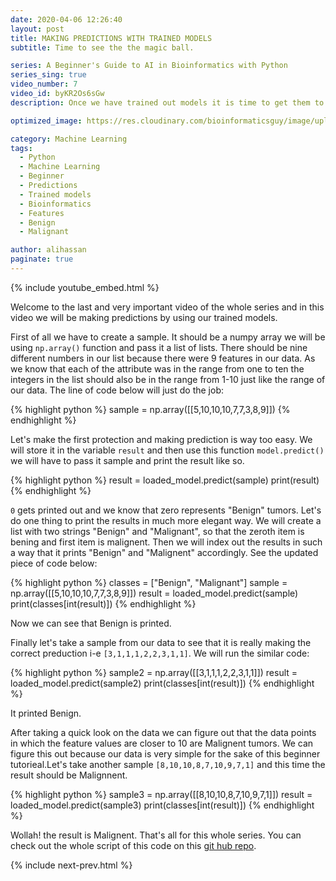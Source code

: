 ```yaml
---
date: 2020-04-06 12:26:40
layout: post
title: MAKING PREDICTIONS WITH TRAINED MODELS
subtitle: Time to see the the magic ball.

series: A Beginner's Guide to AI in Bioinformatics with Python
series_sing: true
video_number: 7
video_id: byKR2Os6sGw
description: Once we have trained out models it is time to get them to work to make some predictions.

optimized_image: https://res.cloudinary.com/bioinformaticsguy/image/upload/c_scale,h_380/v1596696392/Machine%20Learning%20For%20Bioinformatics/MLINBINF-007.png

category: Machine Learning
tags:
  - Python
  - Machine Learning
  - Beginner
  - Predictions
  - Trained models
  - Bioinformatics
  - Features
  - Benign
  - Malignant

author: alihassan
paginate: true
---
```


{% include youtube_embed.html %}

Welcome to the last and very important video of the whole series and in this video we will be making predictions by using our trained models. 

First of all we have to create a sample. It should be a numpy array we will be using `np.array()` function and pass it a list of lists. There should be nine different numbers in our list because there were 9 features in our data. As we know that each of the attribute was in the range from one to ten the integers in the list should also be in the range from 1-10 just like the range of our data. The line of code below will just do the job:


{% highlight python %}
sample = np.array([[5,10,10,10,7,7,3,8,9]])
{% endhighlight %}

Let's make the first protection and making prediction is way too easy. We will store it in the variable `result` and then use this function `model.predict()` we will have to pass it sample and print the result like so.

{% highlight python %}
result = loaded_model.predict(sample)
print(result)
{% endhighlight %}

`0` gets printed out and we know that zero represents "Benign" tumors. Let's do one thing to print the results in much more elegant way. We will create a list with two strings "Benign" and "Malignant", so that the zeroth item is bening and first item is malignent. Then we will index out the results in such a way that it prints "Benign" and "Malignent" accordingly. See the updated piece of code below: 

{% highlight python %}
classes = ["Benign", "Malignant"]
sample = np.array([[5,10,10,10,7,7,3,8,9]])
result = loaded_model.predict(sample)
print(classes[int(result)])
{% endhighlight %}

Now we can see that Benign is printed.

Finally let's take a sample from our data to see that it is really making the correct preduction i-e `[3,1,1,1,2,2,3,1,1]`. We will run the similar code: 

{% highlight python %}
sample2 = np.array([[3,1,1,1,2,2,3,1,1]])
result = loaded_model.predict(sample2)
print(classes[int(result)])
{% endhighlight %}

It printed Benign.

After taking a quick look on the data we can figure out that the data points in which the feature values are closer to 10 are Malignent tumors. We can figure this out because our data is very simple for the sake of this beginner tutorieal.Let's take another sample `[8,10,10,8,7,10,9,7,1]` and this time the result should be Malignnent.

{% highlight python %}
sample3 = np.array([[8,10,10,8,7,10,9,7,1]])
result = loaded_model.predict(sample3)
print(classes[int(result)])
{% endhighlight %}

Wollah! the result is Malignent. That's all for this whole series. You can check out the whole script of this code on this [git hub repo](https://github.com/bioinformaticsguy/0001YS_ML_IN_BINF_WITH_PYTHON).


{% include next-prev.html %}